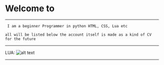 # Welcome to 
____
  ``` I am a beginner Programmer in python HTML, CSS, Lua etc``` 

   ```all will be listed below the account itself is made as a kind of CV for the future```
___
LUA: 
![alt text](https://github.com/DBOYttt/dsdsd/blob/main/unknown%20(2).png?raw=true "Logo Title Text 1")
____
